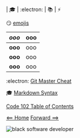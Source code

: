 | :mortar_board: | :electron: | :books: | :zap:

:smirk: [emojis](https://gist.github.com/rxaviers/7360908)

| ***ooo*** | ooo | 
|  :----: |  ----  |   
|  **ooo**  | ooo  | 
|  **ooo**  | ooo  |
|  **ooo**  | ooo  |

:electron: [Git Master Cheat](https://overapi.com/git)

:mortar_board: [Markdown Syntax](https://daringfireball.net/projects/markdown/syntax)

[Code 102 Table of Contents](CodeFellows_102.md)

[<== Home](README.md) [Forward ==>](404)

![black software developer](https://encrypted-tbn0.gstatic.com/images?q=tbn:ANd9GcSXN3sI-yI8SsGjgR8pVIautdJCcHdHoiYS0w&usqp=CAU)